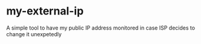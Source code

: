 # my-external-ip
A simple tool to have my public IP address monitored in case ISP decides to change it unexpetedly
